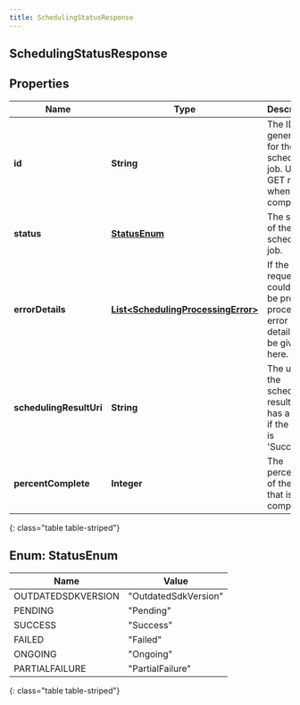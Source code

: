 ```yaml
---
title: SchedulingStatusResponse
---
```


## SchedulingStatusResponse

## Properties

| Name                    | Type                                                                                           | Description                                                                          | Notes      |
| ----------------------- | ---------------------------------------------------------------------------------------------- | ------------------------------------------------------------------------------------ | ---------- |
| **id**                  | <!----><!---->**String**<!---->                                                                | The ID generated for the scheduling job. Use to GET result when job is completed.    | [optional] |
| **status**              | [**StatusEnum**](#StatusEnum)<!---->                                                           | The status of the scheduling job.                                                    | [optional] |
| **errorDetails**        | <!----><!---->[**List&lt;SchedulingProcessingError&gt;**](SchedulingProcessingError.md)<!----> | If the request could not be properly processed, error details will be given here.    | [optional] |
| **schedulingResultUri** | <!----><!---->**String**<!---->                                                                | The uri of the scheduling result. It has a value if the status is &#39;Success&#39;. | [optional] |
| **percentComplete**     | <!----><!---->**Integer**<!---->                                                               | The percentage of the job that is complete.                                          | [optional] |

{: class="table table-striped"}

<a name="StatusEnum"></a>

## Enum: StatusEnum

| Name               | Value                          |
| ------------------ | ------------------------------ |
| OUTDATEDSDKVERSION | &quot;OutdatedSdkVersion&quot; |
| PENDING            | &quot;Pending&quot;            |
| SUCCESS            | &quot;Success&quot;            |
| FAILED             | &quot;Failed&quot;             |
| ONGOING            | &quot;Ongoing&quot;            |
| PARTIALFAILURE     | &quot;PartialFailure&quot;     |

{: class="table table-striped"}
